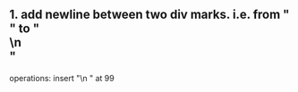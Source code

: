 ## 1. add newline between two div marks. i.e. from "</div><div>" to "</div>\n  <div>"

operations: insert "\n  " at 99

